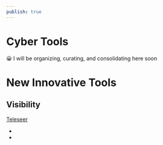 ```yaml
---
publish: true
---
```

# Cyber Tools

<aside>
😀 I will be organizing, curating, and consolidating here soon

</aside>

# New Innovative Tools

## Visibility

[Teleseer](Cyber%20Tools/Teleseer.md)

- 
-